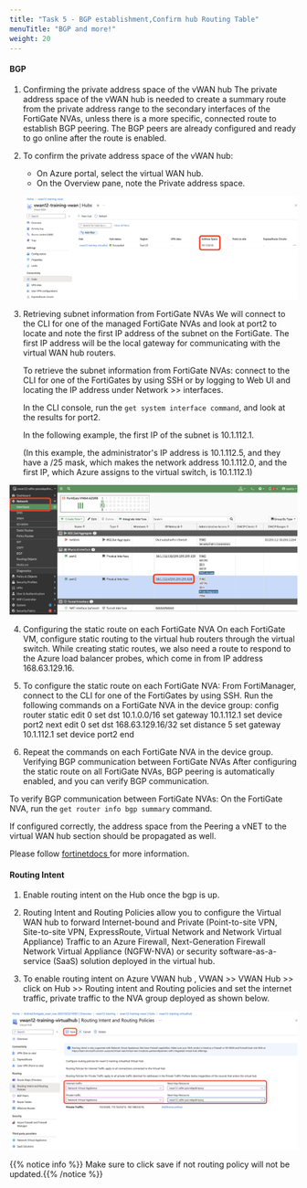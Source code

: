 ```yaml
---
title: "Task 5 - BGP establishment,Confirm hub Routing Table"
menuTitle: "BGP and more!"
weight: 20
---
```


#### BGP  


1. Confirming the private address space of the vWAN hub
The private address space of the vWAN hub is needed to create a summary route from the private address range to the secondary interfaces of the FortiGate NVAs, unless there is a more specific, connected route to establish BGP peering. The BGP peers are already configured and ready to go online after the route is enabled.


2. To confirm the private address space of the vWAN hub:
    - On Azure portal, select the virtual WAN hub.
    - On the Overview pane, note the Private address space.

    ![bgp1](../images/bgp1.png)


3. Retrieving subnet information from FortiGate NVAs
We will connect to the CLI for one of the managed FortiGate NVAs and look at port2 to locate and note the first IP address of the subnet on the FortiGate. The first IP address will be the local gateway for communicating with the virtual WAN hub routers.

    To retrieve the subnet information from FortiGate NVAs:
    connect to the CLI for one of the FortiGates by using SSH or by logging to Web UI and locating the IP address under Network >> interfaces. 

    In the CLI console, run the ```get system interface command```, and look at the results for port2.

    In the following example, the first IP of the subnet is 10.1.112.1.

    (In this example, the administrator's IP address is 10.1.112.5, and they have a /25 mask, which makes the network address 10.1.112.0, and the first IP, which Azure assigns to the virtual switch, is 10.1.112.1)

 ![bgp2](../images/bgp2.png)


4. Configuring the static route on each FortiGate NVA
On each FortiGate VM, configure static routing to the virtual hub routers through the virtual switch. While creating static routes, we also need a route to respond to the Azure load balancer probes, which come in from IP address 168.63.129.16.

5. To configure the static route on each FortiGate NVA:
From FortiManager, connect to the CLI for one of the FortiGates by using SSH.
Run the following commands on a FortiGate NVA in the device group:
config router static
    edit 0 
        set dst 10.1.0.0/16
        set gateway 10.1.112.1
        set device port2
    next
    edit 0
        set dst 168.63.129.16/32
        set distance 5
        set gateway 10.1.112.1
        set device port2
end

6. Repeat the commands on each FortiGate NVA in the device group.
Verifying BGP communication between FortiGate NVAs
After configuring the static route on all FortiGate NVAs, BGP peering is automatically enabled, and you can verify BGP communication.

To verify BGP communication between FortiGate NVAs:
On the FortiGate NVA, run the ```get router info bgp summary``` command.


If configured correctly, the address space from the Peering a vNET to the virtual WAN hub section should be propagated as well.

Please follow [fortinetdocs ](https://docs.fortinet.com/document/fortigate-public-cloud/7.4.0/azure-vwan-ngfw-deployment-guide/860717/configuring-static-routes-and-enabling-bgp-on-fortigate-nvas "Fortinet documents") for more information. 

#### Routing Intent

1. Enable routing intent on the Hub once the bgp is up. 

2. Routing Intent and Routing Policies allow you to configure the Virtual WAN hub to forward Internet-bound and Private (Point-to-site VPN, Site-to-site VPN, ExpressRoute, Virtual Network and Network Virtual Appliance) Traffic to an Azure Firewall, Next-Generation Firewall Network Virtual Appliance (NGFW-NVA) or security software-as-a-service (SaaS) solution deployed in the virtual hub.

3. To enable routing intent on Azure VWAN hub , VWAN >> VWAN Hub >> click on Hub >> Routing intent and Routing policies and set the internet traffic, private traffic to the NVA group deployed as shown below. 

![bgp3](../images/bgp3.png)

{{% notice info %}} Make sure to click save if not routing policy will not be updated.{{% /notice %}}


